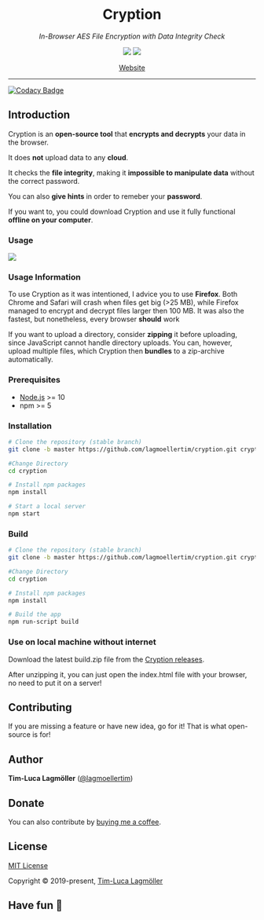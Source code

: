 <h1 align="center">Cryption</h1>

*<p align="center">In-Browser AES File Encryption with Data Integrity Check</p>*

<p align="center">
  <a href="https://github.com/lagmoellertim/cryption/blob/master/LICENSE"><img src="https://img.shields.io/badge/license-MIT-blue.svg?style=flat"/></a>
  <a href="https://cloud.drone.io/lagmoellertim/cryption"><img src="https://cloud.drone.io/api/badges/lagmoellertim/cryption/status.svg"/></a>
</p>

<p align="center">
  <a href="https://cryption.pw">Website</a>
</p>

---

[![Codacy Badge](https://api.codacy.com/project/badge/Grade/b674afd5204e48a7b1e39d47728c8a3d)](https://app.codacy.com/app/lagmoellertim/cryption?utm_source=github.com&utm_medium=referral&utm_content=lagmoellertim/cryption&utm_campaign=Badge_Grade_Dashboard)

## Introduction

Cryption is an **open-source tool** that **encrypts and decrypts** your data in the browser.

It does **not** upload data to any **cloud**.

It checks the **file integrity**, making it **impossible to manipulate data** without the correct password.

You can also **give hints** in order to  remeber your **password**.

If you want to,  you could download Cryption and use it fully functional **offline on your computer**.

### Usage

![](screen.gif)

### Usage Information

To use Cryption as it was intentioned, I advice you to use **Firefox**. Both Chrome and Safari will crash when files get big (>25 MB), while Firefox managed to encrypt and decrypt files larger then 100 MB. It was also the fastest, but nonetheless, every browser **should** work

If you want to upload a directory, consider **zipping** it before uploading, since JavaScript cannot handle directory uploads. You can, however, upload multiple files, which Cryption then **bundles** to a zip-archive automatically.


### Prerequisites

- [Node.js](https://nodejs.org/) >= 10
- npm >= 5

### Installation

```sh
# Clone the repository (stable branch)
git clone -b master https://github.com/lagmoellertim/cryption.git cryption

#Change Directory
cd cryption

# Install npm packages
npm install

# Start a local server
npm start
```

### Build

```sh
# Clone the repository (stable branch)
git clone -b master https://github.com/lagmoellertim/cryption.git cryption

#Change Directory
cd cryption

# Install npm packages
npm install

# Build the app 
npm run-script build
```

### Use on local machine without internet

Download the latest build.zip file from the [Cryption releases](https://github.com/lagmoellertim/cryption/releases/latest).

After unzipping it, you can just open the index.html file with your browser, no need to put it on a server!

## Contributing

If you are missing a feature or have new idea, go for it! That is what open-source is for!

## Author

**Tim-Luca Lagmöller** ([@lagmoellertim](https://github.com/lagmoellertim))

## Donate

You can also contribute by [buying me a coffee](http://donate.lagmoellertim.de).

## License

[MIT License](https://github.com/lagmoellertim/cryption/blob/master/LICENSE)

Copyright © 2019-present, [Tim-Luca Lagmöller](https://en.lagmoellertim.de)

## Have fun :tada:

